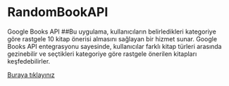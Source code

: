# RandomBookAPI
Google Books API
##Bu uygulama, kullanıcıların belirledikleri kategoriye göre rastgele 10 kitap önerisi almasını sağlayan bir hizmet sunar. Google Books API entegrasyonu sayesinde, kullanıcılar farklı kitap türleri arasında gezinebilir ve seçtikleri kategoriye göre rastgele önerilen kitapları keşfedebilirler.


[Buraya tıklayınız](https://zeycanozturkk.github.io/RandomBookAPI/)
